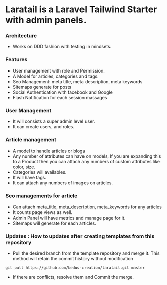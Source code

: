 # Laratail is a Laravel Tailwind Starter with admin panels. 


### Architecture 
* Works on DDD fashion with testing in mindsets.

### Features
* User management with role and Permission.
* A Model for articles, categories and tags. 
* Seo Management: meta title, meta description, meta keywords 
* Sitemaps generate for posts
* Social Authentication with facebook and Google
* Flash Notification for each session massages

### User Management
* It will consists a super admin level user.
* It can create users, and roles.

### Article management
* A model to handle articles or blogs
* Any number of attributes can have on models, If you are expanding this to a Product then you can attach any numbers of custom attributes like color, size. 
* Categories will availables.
* It will have tags.
* It can attach any numbers of images on articles.


### Seo managements for article
* Can attach meta_title, meta_description, meta_keywords for any articles
* It counts page views as well.
* Admin Panel will have metrics and manage page for it.
* Sitemaps will generate for each articles.

### Updates : How to updates after creating templates from this repository
* Pull the desired branch from the template repository and merge it. This method will retain the commit history without modification
```
git pull https://github.com/bedus-creation/laratail.git master
```
* If there are conflicts, resolve them and Commit the merge.
